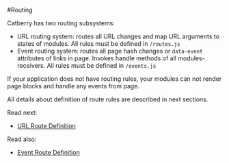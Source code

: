 #Routing

Catberry has two routing subsystems:

* URL routing system: routes all URL changes and map URL arguments 
to states of modules. All rules must be defined in `/routes.js`
* Event routing system: routes all page hash changes or `data-event` attributes of links in page. 
Invokes handle methods of all modules-receivers. All rules must be defined 
in `/events.js`

If your application does not have routing rules, your modules can not render
page blocks and handle any events from page.

All details about definition of route rules are described in next sections.

Read next:
 
* [URL Route Definition](url-route-definition.md)
 
Read also:

* [Event Route Definition](event-route-definition.md)